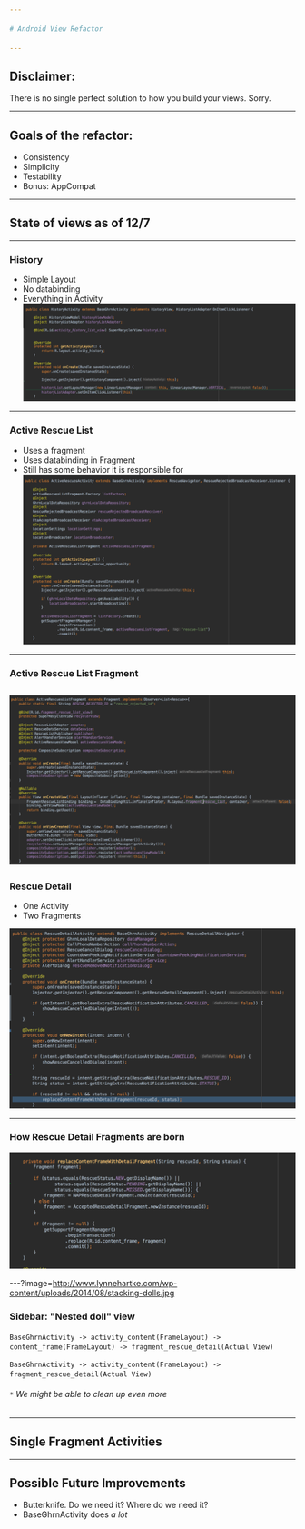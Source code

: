 ```yaml
---

# Android View Refactor

---
```


## Disclaimer: 

There is no single perfect solution to how you build your views. Sorry.

---

## Goals of the refactor:

* Consistency
* Simplicity
* Testability
* Bonus: AppCompat

---
## State of views as of 12/7

---
### History
* Simple Layout
* No databinding
* Everything in Activity
![History Activity](./screenshots/history/historyActivityBefore.png)
---
### Active Rescue List
* Uses a fragment
* Uses databinding in Fragment
* Still has some behavior it is responsible for
![](./screenshots/activeRescue/activeRescueActivityBefore.png)

---
### Active Rescue List Fragment
 ![](./screenshots/activeRescue/activeRescueFragment.png)
---

### Rescue Detail
* One Activity 
* Two Fragments

![](./screenshots/rescueDetail/rescueDetailActivity.png)

---
### How Rescue Detail Fragments are born
![](./screenshots/rescueDetail/replaceContent.png)

---?image=http://www.lynnehartke.com/wp-content/uploads/2014/08/stacking-dolls.jpg
### Sidebar: "Nested doll" view
`BaseGhrnActivity -> activity_content(FrameLayout) -> content_frame(FrameLayout) -> fragment_rescue_detail(Actual View)`

`BaseGhrnActivity -> activity_content(FrameLayout) -> fragment_rescue_detail(Actual View)`

###### `*` We might be able to clean up even more 
---

## Single Fragment Activities

---
## Possible Future Improvements
* Butterknife. Do we need it? Where do we need it?
* BaseGhrnActivity does *a lot*
